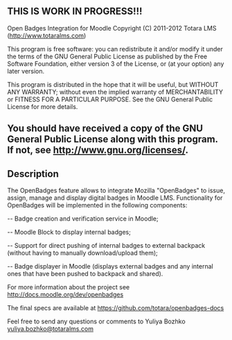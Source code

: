 THIS IS WORK IN PROGRESS!!!
-----------------------------------------------------------------------------
Open Badges Integration for Moodle
Copyright (C) 2011-2012 Totara LMS (http://www.totaralms.com)

This program is free software: you can redistribute it and/or modify it
under the terms of the GNU General Public License as published by the Free
Software Foundation, either version 3 of the License, or (at your option)
any later version.

This program is distributed in the hope that it will be useful, but WITHOUT
ANY WARRANTY; without even the implied warranty of MERCHANTABILITY or
FITNESS FOR A PARTICULAR PURPOSE.  See the GNU General Public License for
more details.

You should have received a copy of the GNU General Public License along with
this program.  If not, see <http://www.gnu.org/licenses/>.
-----------------------------------------------------------------------------

Description
-----------

The OpenBadges feature allows to integrate Mozilla "OpenBadges" to issue, assign,
manage and display digital badges in Moodle LMS. Functionality for OpenBadges will
be implemented in the following components:

-- Badge creation and verification service in Moodle;

-- Moodle Block to display internal badges;

-- Support for direct pushing of internal badges to external backpack (without having
to manually download/upload them);

-- Badge displayer in Moodle (displays external badges and any internal ones that
have been pushed to backpack and shared).

For more information about the project see <http://docs.moodle.org/dev/openbadges>

The final specs are available at <https://github.com/totara/openbadges-docs>

Feel free to send any questions or comments to Yuliya Bozhko <yuliya.bozhko@totaralms.com>
